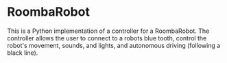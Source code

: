 # RoombaRobot
This is a Python implementation of a controller for a RoombaRobot. The controller allows the user to connect to a robots blue tooth, control the robot's movement, sounds, and lights, and autonomous driving (following a black line).
